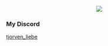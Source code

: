 <p align="center"><img src="https://github-profile-trophy.vercel.app/?username=Tjorven-Liebe&theme=dracula&column=5&margin-w=15&margin-h=15"></p>

<h3>My Discord</h3>
<a href="https://discord.com/users/428284027519369217" target="_blank">tjorven_liebe</a>
